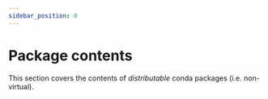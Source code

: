 ```yaml
---
sidebar_position: 0
---
```

# Package contents

This section covers the contents of _distributable_ conda packages (i.e. non-virtual).
